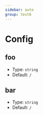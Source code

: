 ```yaml
---
sidebar: auto
group: test6
---
```


# Config

## foo

-   Type: `string`
-   Default: `/`

## bar

-   Type: `string`
-   Default: `/`
